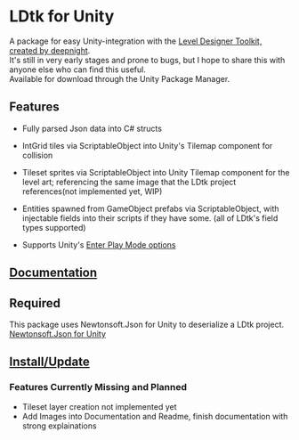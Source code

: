 # LDtk for Unity
A package for easy Unity-integration with the [Level Designer Toolkit, created by deepnight](https://github.com/deepnight/ldtk).  
It's still in very early stages and prone to bugs, but I hope to share this with anyone else who can find this useful.  
Available for download through the Unity Package Manager.  

## Features  
- Fully parsed Json data into C# structs
- IntGrid tiles via ScriptableObject into Unity's Tilemap component for collision
- Tileset sprites via ScriptableObject into Unity Tilemap component for the level art; referencing the same image that the LDtk project references(not implemented yet, WIP)
- Entities spawned from GameObject prefabs via ScriptableObject, with injectable fields into their scripts if they have some. (all of LDtk's field types supported)

- Supports Unity's [Enter Play Mode options](https://docs.unity3d.com/Manual/ConfigurableEnterPlayMode.html)  

## [Documentation](https://github.com/Cammin/LDtkUnity/blob/master/DOCUMENTATION.md)  

## Required
This package uses Newtonsoft.Json for Unity to deserialize a LDtk project.  
[Newtonsoft.Json for Unity](https://github.com/jilleJr/Newtonsoft.Json-for-Unity)

## [Install/Update](https://github.com/Cammin/LDtkUnity/blob/master/INSTALL.md)
 
 ### Features Currently Missing and Planned
 
 - Tileset layer creation not implemented yet
 - Add Images into Documentation and Readme, finish documentation with strong explainations
